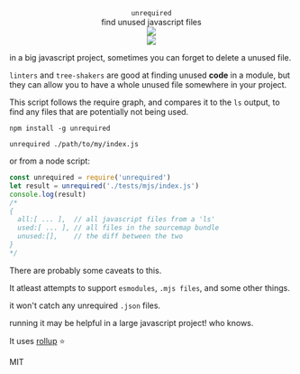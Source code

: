 <div align="center">

  <div><code>unrequired</code></div>
  <div>find unused javascript files</div>
  <div><img src="https://cloud.githubusercontent.com/assets/399657/23590290/ede73772-01aa-11e7-8915-181ef21027bc.png" /></div>

  <a href="https://npmjs.org/package/unrequired">
    <img src="https://img.shields.io/npm/v/unrequired.svg?style=flat-square" />
  </a>
</div>

in a big javascript project, sometimes you can forget to delete a unused file.

`linters` and `tree-shakers` are good at finding unused **code** in a module, but they can allow you to have a whole unused file somewhere in your project.

This script follows the require graph, and compares it to the `ls` output, to find any files that are potentially not being used.

`npm install -g unrequired`

`unrequired ./path/to/my/index.js`

or from a node script:
```js
const unrequired = require('unrequired')
let result = unrequired('./tests/mjs/index.js')
console.log(result)
/*
{
  all:[ ... ],  // all javascript files from a 'ls'
  used:[ ... ], // all files in the sourcemap bundle
  unused:[],    // the diff between the two
}
*/
```

There are probably some caveats to this.

It atleast attempts to support `esmodules`, `.mjs files`, and some other things.

it won't catch any unrequired `.json` files.

running it may be helpful in a large javascript project! who knows.

It uses [rollup](https://rollupjs.org) ⭐️

MIT
